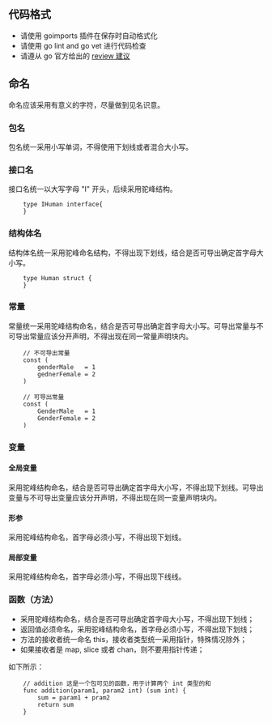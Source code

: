 ## 代码格式
* 请使用 goimports 插件在保存时自动格式化
* 请使用 go lint and go vet 进行代码检查
* 请遵从 go 官方给出的 [review 建议](https://github.com/golang/go/wiki/CodeReviewComments)

## 命名
命名应该采用有意义的字符，尽量做到见名识意。

### 包名
包名统一采用小写单词，不得使用下划线或者混合大小写。

### 接口名
接口名统一以大写字母 "I" 开头，后续采用驼峰结构。

```golang
	type IHuman interface{
	}
```

### 结构体名
结构体名统一采用驼峰命名结构，不得出现下划线，结合是否可导出确定首字母大小写。

```golang
	type Human struct {
	}
```

### 常量
常量统一采用驼峰结构命名，结合是否可导出确定首字母大小写。可导出常量与不可导出常量应该分开声明，不得出现在同一常量声明块内。

```golang
	// 不可导出常量
	const (
		genderMale   = 1
		gednerFemale = 2
	)

	// 可导出常量
	const (
		GenderMale   = 1
		GenderFemale = 2
	)
```

### 变量
#### 全局变量
采用驼峰结构命名，结合是否可导出确定首字母大小写，不得出现下划线。可导出变量与不可导出变量应该分开声明，不得出现在同一变量声明块内。

#### 形参
采用驼峰结构命名，首字母必须小写，不得出现下划线。

#### 局部变量
采用驼峰结构命名，首字母必须小写，不得出现下线线。

### 函数（方法）
* 采用驼峰结构命名，结合是否可导出确定首字母大小写，不得出现下划线；
* 返回值必须命名，采用驼峰结构命名，首字母必须小写，不得出现下划线；
* 方法的接收者统一命名 this，接收者类型统一采用指针，特殊情况除外；
* 如果接收者是 map, slice 或者 chan，则不要用指针传递；

如下所示：

```golang
	// addition 这是一个包可见的函数，用于计算两个 int 类型的和
	func addition(param1, param2 int) (sum int) {
		sum = param1 + pram2
		return sum
	}
```
